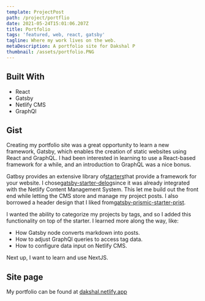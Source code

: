 ```yaml
---
template: ProjectPost
path: /project/portflio
date: 2021-05-24T15:01:06.207Z
title: Portfolio
tags: 'featured, web, react, gatsby'
tagline: Where my work lives on the web.
metaDescription: A portfolio site for Dakshal P
thumbnail: /assets/portfolio.PNG
---
```

## **Built With**

* React
* Gatsby
* Netlify CMS
* GraphQl



## **Gist**

Creating my portfolio site was a great opportunity to learn a new framework, Gatsby, which enables the creation of static websites using React and GraphQL. I had been interested in learning to use a React-based framework for a while, and an introduction to GraphQL was a nice bonus.

Gatbsy provides an extensive library of[starters](https://www.gatsbyjs.com/starters)that provide a framework for your website. I chose[gatsby-starter-delog](https://www.gatsbyjs.com/starters/W3Layouts/gatsby-starter-delog/)since it was already integrated with the Netlify Content Management System. This let me build out the front end while letting the CMS store and manage my project posts. I also borrowed a header design that I liked from[gatsby-prismic-starter-prist](https://www.gatsbyjs.com/starters/margueriteroth/gatsby-prismic-starter-prist/).

I wanted the ability to categorize my projects by tags, and so I added this functionality on top of the starter. I learned more along the way, like:

* How Gatsby node converts markdown into posts.
* How to adjust GraphQl queries to access tag data.
* How to configure data input on Netlify CMS.

Next up, I want to learn and use NextJS.



## **Site page**

My portfolio can be found at [dakshal.netlify.app](https://dakshal.netlify.app/)
